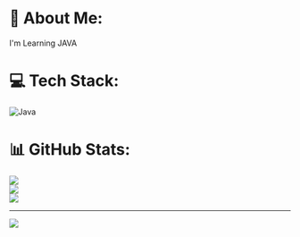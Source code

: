 # 💫 About Me:
I'm Learning JAVA 


# 💻 Tech Stack:
![Java](https://img.shields.io/badge/java-%23ED8B00.svg?style=for-the-badge&logo=openjdk&logoColor=white)
# 📊 GitHub Stats:
![](https://github-readme-stats.vercel.app/api?username=neguinzika&theme=merko&hide_border=false&include_all_commits=false&count_private=false)<br/>
![](https://github-readme-streak-stats.herokuapp.com/?user=neguinzika&theme=merko&hide_border=false)<br/>
![](https://github-readme-stats.vercel.app/api/top-langs/?username=neguinzika&theme=merko&hide_border=false&include_all_commits=false&count_private=false&layout=compact)

---
[![](https://visitcount.itsvg.in/api?id=neguinzika&icon=0&color=0)](https://visitcount.itsvg.in)

<!-- Proudly created with GPRM ( https://gprm.itsvg.in ) -->